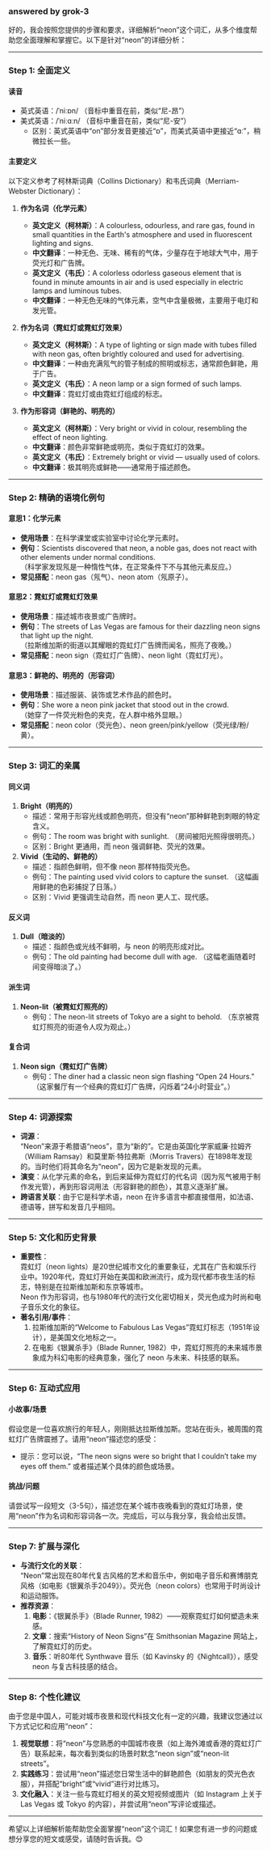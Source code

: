 ### answered by grok-3
好的，我会按照您提供的步骤和要求，详细解析“neon”这个词汇，从多个维度帮助您全面理解和掌握它。以下是针对“neon”的详细分析：

---

### **Step 1: 全面定义**

#### **读音**
- 英式英语：/ˈniːɒn/ （音标中重音在前，类似“尼-昂”）
- 美式英语：/ˈniːɑːn/ （音标中重音在前，类似“尼-安”）
  - 区别：英式英语中“on”部分发音更接近“ɒ”，而美式英语中更接近“ɑː”，稍微拉长一些。

#### **主要定义**
以下定义参考了柯林斯词典（Collins Dictionary）和韦氏词典（Merriam-Webster Dictionary）：

1. **作为名词（化学元素）**
   - **英文定义（柯林斯）**：A colourless, odourless, and rare gas, found in small quantities in the Earth's atmosphere and used in fluorescent lighting and signs.
   - **中文翻译**：一种无色、无味、稀有的气体，少量存在于地球大气中，用于荧光灯和广告牌。
   - **英文定义（韦氏）**：A colorless odorless gaseous element that is found in minute amounts in air and is used especially in electric lamps and luminous tubes.
   - **中文翻译**：一种无色无味的气体元素，空气中含量极微，主要用于电灯和发光管。

2. **作为名词（霓虹灯或霓虹灯效果）**
   - **英文定义（柯林斯）**：A type of lighting or sign made with tubes filled with neon gas, often brightly coloured and used for advertising.
   - **中文翻译**：一种由充满氖气的管子制成的照明或标志，通常颜色鲜艳，用于广告。
   - **英文定义（韦氏）**：A neon lamp or a sign formed of such lamps.
   - **中文翻译**：霓虹灯或由霓虹灯组成的标志。

3. **作为形容词（鲜艳的、明亮的）**
   - **英文定义（柯林斯）**：Very bright or vivid in colour, resembling the effect of neon lighting.
   - **中文翻译**：颜色非常鲜艳或明亮，类似于霓虹灯的效果。
   - **英文定义（韦氏）**：Extremely bright or vivid — usually used of colors.
   - **中文翻译**：极其明亮或鲜艳——通常用于描述颜色。

---

### **Step 2: 精确的语境化例句**

#### **意思1：化学元素**
- **使用场景**：在科学课堂或实验室中讨论化学元素时。
- **例句**：Scientists discovered that neon, a noble gas, does not react with other elements under normal conditions.  
  （科学家发现氖是一种惰性气体，在正常条件下不与其他元素反应。）
- **常见搭配**：neon gas（氖气）、neon atom（氖原子）。

#### **意思2：霓虹灯或霓虹灯效果**
- **使用场景**：描述城市夜景或广告牌时。
- **例句**：The streets of Las Vegas are famous for their dazzling neon signs that light up the night.  
  （拉斯维加斯的街道以其耀眼的霓虹灯广告牌而闻名，照亮了夜晚。）
- **常见搭配**：neon sign（霓虹灯广告牌）、neon light（霓虹灯光）。

#### **意思3：鲜艳的、明亮的（形容词）**
- **使用场景**：描述服装、装饰或艺术作品的颜色时。
- **例句**：She wore a neon pink jacket that stood out in the crowd.  
  （她穿了一件荧光粉色的夹克，在人群中格外显眼。）
- **常见搭配**：neon color（荧光色）、neon green/pink/yellow（荧光绿/粉/黄）。

---

### **Step 3: 词汇的亲属**

#### **同义词**
1. **Bright（明亮的）**  
   - 描述：常用于形容光线或颜色明亮，但没有“neon”那种鲜艳到刺眼的特定含义。  
   - 例句：The room was bright with sunlight. （房间被阳光照得很明亮。）  
   - 区别：Bright 更通用，而 neon 强调鲜艳、荧光的效果。
2. **Vivid（生动的、鲜艳的）**  
   - 描述：指颜色鲜明，但不像 neon 那样特指荧光色。  
   - 例句：The painting used vivid colors to capture the sunset. （这幅画用鲜艳的色彩捕捉了日落。）  
   - 区别：Vivid 更强调生动自然，而 neon 更人工、现代感。

#### **反义词**
1. **Dull（暗淡的）**  
   - 描述：指颜色或光线不鲜明，与 neon 的明亮形成对比。  
   - 例句：The old painting had become dull with age. （这幅老画随着时间变得暗淡了。）

#### **派生词**
1. **Neon-lit（被霓虹灯照亮的）**  
   - 例句：The neon-lit streets of Tokyo are a sight to behold. （东京被霓虹灯照亮的街道令人叹为观止。）

#### **复合词**
1. **Neon sign（霓虹灯广告牌）**  
   - 例句：The diner had a classic neon sign flashing “Open 24 Hours.” （这家餐厅有一个经典的霓虹灯广告牌，闪烁着“24小时营业”。）

---

### **Step 4: 词源探索**

- **词源**：  
  “Neon”来源于希腊语“neos”，意为“新的”。它是由英国化学家威廉·拉姆齐（William Ramsay）和莫里斯·特拉弗斯（Morris Travers）在1898年发现的。当时他们将其命名为“neon”，因为它是新发现的元素。
- **演变**：从化学元素的命名，到后来延伸为霓虹灯的代名词（因为氖气被用于制作发光管），再到形容词用法（形容鲜艳的颜色），其意义逐渐扩展。
- **跨语言关联**：由于它是科学术语，neon 在许多语言中都直接借用，如法语、德语等，拼写和发音几乎相同。

---

### **Step 5: 文化和历史背景**

- **重要性**：  
  霓虹灯（neon lights）是20世纪城市文化的重要象征，尤其在广告和娱乐行业中。1920年代，霓虹灯开始在美国和欧洲流行，成为现代都市夜生活的标志，特别是在拉斯维加斯和东京等城市。  
  Neon 作为形容词，也与1980年代的流行文化密切相关，荧光色成为时尚和电子音乐文化的象征。
- **著名引用/事件**：  
  1. 拉斯维加斯的“Welcome to Fabulous Las Vegas”霓虹灯标志（1951年设计），是美国文化地标之一。  
  2. 在电影《银翼杀手》（Blade Runner, 1982）中，霓虹灯照亮的未来城市景象成为科幻电影的经典意象，强化了 neon 与未来、科技感的联系。

---

### **Step 6: 互动式应用**

#### **小故事/场景**  
假设您是一位喜欢旅行的年轻人，刚刚抵达拉斯维加斯。您站在街头，被周围的霓虹灯广告牌震撼了。请用“neon”描述您的感受：  
- 提示：您可以说，“The neon signs were so bright that I couldn’t take my eyes off them.” 或者描述某个具体的颜色或场景。

#### **挑战/问题**  
请尝试写一段短文（3-5句），描述您在某个城市夜晚看到的霓虹灯场景，使用“neon”作为名词和形容词各一次。完成后，可以与我分享，我会给出反馈。

---

### **Step 7: 扩展与深化**

- **与流行文化的关联**：  
  “Neon”常出现在80年代复古风格的艺术和音乐中，例如电子音乐和赛博朋克风格（如电影《银翼杀手2049》）。荧光色（neon colors）也常用于时尚设计和运动服饰。
- **推荐资源**：  
  1. **电影**：《银翼杀手》（Blade Runner, 1982）——观察霓虹灯如何塑造未来感。  
  2. **文章**：搜索“History of Neon Signs”在 Smithsonian Magazine 网站上，了解霓虹灯的历史。  
  3. **音乐**：听80年代 Synthwave 音乐（如 Kavinsky 的《Nightcall》），感受 neon 与复古科技感的结合。

---

### **Step 8: 个性化建议**

由于您是中国人，可能对城市夜景和现代科技文化有一定的兴趣，我建议您通过以下方式记忆和应用“neon”：
1. **视觉联想**：将“neon”与您熟悉的中国城市夜景（如上海外滩或香港的霓虹灯广告）联系起来，每次看到类似的场景时默念“neon sign”或“neon-lit streets”。
2. **实践练习**：尝试用“neon”描述您日常生活中的鲜艳颜色（如朋友的荧光色衣服），并搭配“bright”或“vivid”进行对比练习。
3. **文化融入**：关注一些与霓虹灯相关的英文短视频或图片（如 Instagram 上关于 Las Vegas 或 Tokyo 的内容），并尝试用“neon”写评论或描述。

---

希望以上详细解析能帮助您全面掌握“neon”这个词汇！如果您有进一步的问题或想分享您的短文或感受，请随时告诉我。😊